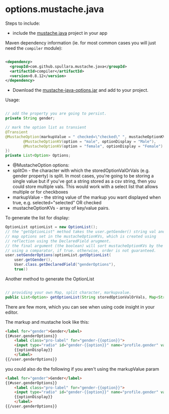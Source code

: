 options.mustache.java
=====================

Steps to include:

- include the [mustache.java](https://github.com/spullara/mustache.java) project in your app

Maven dependency information (ie. for most common cases you will just need the `compiler` module):

```xml

<dependency>
  <groupId>com.github.spullara.mustache.java</groupId>
  <artifactId>compiler</artifactId>
  <version>0.8.12</version>
</dependency>

```

- Download the [mustache-java-options.jar](https://github.com/gmjordan/options.mustache.java/raw/master/target/mustache-java-options-1.1.0.jar) and add to your project.

Usage:


```java

// add the property you are going to persist.
private String gender;

// mark the option list as transient
@Transient
@MustacheOption(markupValue = " checked=\"checked\" ", mustacheOptionKVs = {
		@MustacheOptionKV(option = "male", optionDisplay = "Male"),
		@MustacheOptionKV(option = "female", optionDisplay = "Female")
})
private List<Option> Options;
```

- @MustacheOption options: 
 - splitOn -  the character with which the storedOptionValOrVals (e.g. gender property) is split. In most cases, you're going to be storing a single value
	but if you've got a string stored as a csv string, then you could store multiple vals.  This would work with a select list that allows multiple or for checkboxes
  - markupValue - the string value of the markup you want displayed when true, e.g. selected="selected" OR checked
   - mustacheOptionKVs - array of key/value pairs. 

To generate the list for display:

```java
OptionList optionList = new OptionList();
// the "getOptionList" method takes the user.getGender() string val and compares it against the  
// map options set in the mustacheOptionKVs, which is created using
// reflection using the DeclaredField arugment. 
// the final argument (the boolean) will sort mustacheOptionKVs by the optionDisplay 
// using a comparator, if true. otherwise, order is not guaranteed.
user.setGenderOptions(optionList.getOptionList(
	user.getGender(), 
	User.class.getDeclaredField("genderOptions"), 
	true))
```

Another method to generate the OptionList

```java

// providing your own Map, split character, markupvalue. 
public List<Option> getOptionList(String storedOptionValOrVals, Map<String, String> optionsToEval, String splitOn, String markupValue, boolean sortByOptionDisplay)
```

There are few more, which you can see when using code insight in your editor.

The markup and mustache look like this:

```html
<label for="gender">Gender</label>
{{#user.genderOptions}}
	<label class="pro-label" for="gender-{{option}}">
	<input type="radio" id="gender-{{option}}" name="profile.gender" value="{{option}}"  {{markupValue}}/> 
	{{optionDisplay}}
	</label>
{{/user.genderOptions}}
```
you could also do the following if you aren't using the markupValue param

```html
<label for="gender">Gender</label>
{{#user.genderOptions}}
	<label class="pro-label" for="gender-{{option}}">
	<input type="radio" id="gender-{{option}}" name="profile.gender" value="{{option}}"  {{#optionSelected}} checked="checked"  {{/optionSelected}}  /> 
	{{optionDisplay}}
	</label>
{{/user.genderOptions}}
```